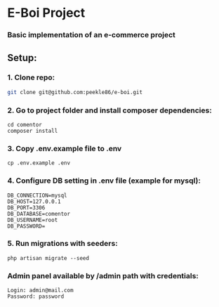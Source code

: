 # E-Boi Project

### Basic implementation of an e-commerce project

## Setup:

### 1. Clone repo:
```sh
git clone git@github.com:peekle86/e-boi.git
```
### 2. Go to project folder and install composer dependencies:
```shell
cd comentor
composer install
```
### 3. Copy .env.example file to .env
```shell
cp .env.example .env
```
### 4. Configure DB setting in .env file (example for mysql):
```
DB_CONNECTION=mysql
DB_HOST=127.0.0.1
DB_PORT=3306
DB_DATABASE=comentor
DB_USERNAME=root
DB_PASSWORD=
```
### 5. Run migrations with seeders:
```shell
php artisan migrate --seed
```

### Admin panel available by /admin path with credentials:
```
Login: admin@mail.com
Password: password
```
